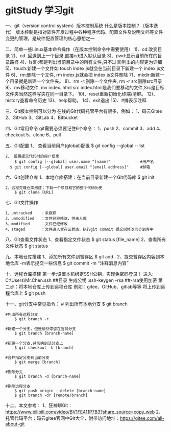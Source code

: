 # gitStudy 学习git

一、git（version control system）版本控制系统
    什么是版本控制？（版本迭代）
        版本控制是指对软件开发过程中各种程序代码、配置文件及说明文档等文件变更的管理，是软件配置管理的核心思想之一

二、简单一些Linux基本命令操作（在版本控制命令中需要使用）
        1)、cd:改变目录
        2)、cd..回退到上一个目录,直接cd进入默认目录
        3)、pwd:显示当前所在的目录路径
        4)、ls(ll):都是列出当前目录中的所有文件,只不过(ll)列出的内容更为详细
        5)、touch:新建一个文件如 touch index.js就会在当前目录下新建一个 index.js文件
        6)、rm:删除一个文件, rm index.js就会把 index.js文件刪除
        7)、mkdir:新建一个目录就是新建一个文件夹。
        8)、rm -r:删除一个文件夹, rm -r src删除src目录
        9)、mv移动文件, mv index. html src index.html是我们要移动的文件,Src是目标文件夹当然这样写夹在同一目录下。
        10)、reset重新初始化终端/清屏。
        12)、history査看命令历史
        13)、help帮助。
        14)、exit退出
        15)、#排表示注释

三、Git版本控制可以分为
    在线的Git代码托管平台有很多，例如：
        1、码云Gitee
        2、GitHub
        3、GitLab
        4、Bitbucket

四、Git常用命令
    git需要必须要记住6个命令：
            1、push
            2、commit
            3、add
            4、checkout
            5、clone
            6、pull

五、Git配置
    1、 查看当前用户(global)配置
        $ git config --global --list

    2、 设置提交代码时的用户信息
        $ git config [--global] user.name "[name]"             #用户名
      $ git config [--global] user.email "[email address]"     #邮箱


六、Git创建仓库
    1、本地仓库搭建：在当前目录新建一个Git代码库
        $ git init

    2、远程克隆仓库搭建：下载一个项目和它的整个代码历史
        $ git clone [URL]

七、Git文件操作

    1、untracked    ：未跟踪
    2、unmodified   ：文件已经修改，但未入库
    3、modified     ：文件已经修改
    4、staged       ：文件进入暂存区状态，执行git commit 提交则修改同步到库中

八、Git查看文件状态
    1、查看指定文件状态
        $ git status [file_name]
    2、查看所有文件状态
        $ git status


九、本地仓库搭建
    1、添加所有文件到暂存区
        $ git add .
    2、提交暂存区内容到本地仓库  -m表示提交一些信息
        $ git commit -m “注释消息内容”

十、远程仓库搭建
    第一步:设置本机绑定SSH公钥，实现免密码登录！
            进入: C:\Users\Mr.Chen\.ssh   ##目录
            生成公钥 :ssh-keygen  -rsa    ##-rsa使用加密
    第二步：将本地仓库上传到远程仓库 例如：gitee、GitHub、gitlab等等
            将上传到远程仓库上
            $ git push

十一、git分支中常见指令：
    # 列出所有本地分支
        $ git branch

    #列出所有远程分支
        $ git branch -r

    #新建一个分支，但是依然停留在当前分支
        $ git branch [branch-name]

    #新建一个分支,并切换到该分支上
        $ git checkout -b [branch]

    #合并指定分支到当前分支
        $ git merge [branch]

    #删除分支
        $ git branch -d [branch-name]

    #删除远程分支
        $ git push origin --delete [branch-name]
        $ git branch -dr [remote/branch]


十二、本文参考：
    1、狂神聊Git：https://www.bilibili.com/video/BV1FE411P7B3?share_source=copy_web
    2、托管代码平台：码云gitee官网中Git大全，附带访问地址：https://gitee.com/all-about-git
